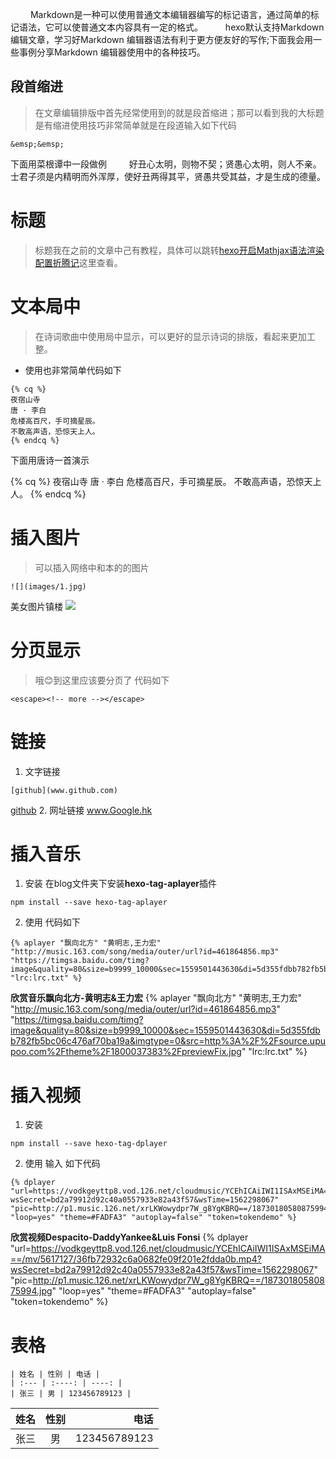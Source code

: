&emsp;&emsp; Markdown是一种可以使用普通文本编辑器编写的标记语言，通过简单的标记语法，它可以使普通文本内容具有一定的格式。
&emsp;&emsp; hexo默认支持Markdown编辑文章，学习好Markdown 编辑器语法有利于更方便友好的写作;下面我会用一些事例分享Markdown 编辑器使用中的各种技巧。
## 段首缩进
> 在文章编辑排版中首先经常使用到的就是段首缩进；那可以看到我的大标题是有缩进使用技巧非常简单就是在段道输入如下代码
```
&emsp;&emsp;
```
下面用菜根谭中一段做例
&emsp;&emsp; 好丑心太明，则物不契；贤愚心太明，则人不亲。士君子须是内精明而外浑厚，使好丑两得其平，贤愚共受其益，才是生成的德量。
# 标题
>标题我在之前的文章中己有教程，具体可以跳转[hexo开启Mathjax语法渲染配置折腾记](https://pzb568.github.io/2019/04/30/Mathjax%E8%AF%AD%E6%B3%95%E6%B8%B2%E6%9F%93/)这里查看。

# 文本局中
> 在诗词歌曲中使用局中显示，可以更好的显示诗词的排版，看起来更加工整。  
+ 使用也非常简单代码如下
```
{% cq %}
夜宿山寺 
唐 · 李白
危楼高百尺，手可摘星辰。
不敢高声语，恐惊天上人。
{% endcq %}
```
下面用唐诗一首演示

{% cq %}
夜宿山寺 
唐 · 李白
危楼高百尺，手可摘星辰。
不敢高声语，恐惊天上人。
{% endcq %}
# 插入图片
>可以插入网络中和本的的图片
```
![](images/1.jpg)
```
美女图片镇楼
![](https://timgsa.baidu.com/timg?image&quality=80&size=b9999_10000&sec=1559150762962&di=89f86d08e03074713a0d4f9114f9b9ec&imgtype=0&src=http%3A%2F%2Ft9.baidu.com%2Fit%2Fu%3D3210444378%2C1295390531%26fm%3D193)
# 分页显示
>哦😊到这里应该要分页了
代码如下
```
<escape><!-- more --></escape>
```
<escape><!-- more --></escape>

# 链接
1. 文字链接
```
[github](www.github.com)
```
[github](www.github..com)
2. 网址链接
www.Google.hk

# 插入音乐
1. 安装
在blog文件夹下安装**hexo-tag-aplayer**插件

```
npm install --save hexo-tag-aplayer
```
2. 使用
代码如下
```
{% aplayer "飘向北方" "黄明志,王力宏" "http://music.163.com/song/media/outer/url?id=461864856.mp3" "https://timgsa.baidu.com/timg?image&quality=80&size=b9999_10000&sec=1559501443630&di=5d355fdbb782fb5bc06c476af70ba19a&imgtype=0&src=http%3A%2F%2Fsource.upupoo.com%2Ftheme%2F1800037383%2FpreviewFix.jpg" "lrc:lrc.txt" %}
```
**欣赏音乐飘向北方-黄明志&王力宏**
{% aplayer "飘向北方" "黄明志,王力宏" "http://music.163.com/song/media/outer/url?id=461864856.mp3" "https://timgsa.baidu.com/timg?image&quality=80&size=b9999_10000&sec=1559501443630&di=5d355fdbb782fb5bc06c476af70ba19a&imgtype=0&src=http%3A%2F%2Fsource.upupoo.com%2Ftheme%2F1800037383%2FpreviewFix.jpg" "lrc:lrc.txt" %}

[^_^]: # ({% aplayer "Despacito" "Luis Fonsi,Daddy Yankee" "http://music.163.com/song/media/outer/url?id=452613551.mp3" "https://cn.bing.com/th?id=OIP.gwgvhtMZN0GoZhZQ63OPhgAAAA&pid=Api&dpr=2.62" %})

# 插入视频
1. 安装  
```
npm install --save hexo-tag-dplayer
```
2. 使用
输入 如下代码
```
{% dplayer "url=https://vodkgeyttp8.vod.126.net/cloudmusic/YCEhICAiIWI1ISAxMSEiMA==/mv/5617127/36fb72932c6a0682fe09f201e2fdda0b.mp4?wsSecret=bd2a79912d92c40a0557933e82a43f57&wsTime=1562298067"  "pic=http://p1.music.126.net/xrLKWowydpr7W_g8YgKBRQ==/18730180580875994.jpg" "loop=yes" "theme=#FADFA3" "autoplay=false" "token=tokendemo" %}
```
**欣赏视频Despacito-DaddyYankee&Luis Fonsi**
{% dplayer "url=https://vodkgeyttp8.vod.126.net/cloudmusic/YCEhICAiIWI1ISAxMSEiMA==/mv/5617127/36fb72932c6a0682fe09f201e2fdda0b.mp4?wsSecret=bd2a79912d92c40a0557933e82a43f57&wsTime=1562298067"  "pic=http://p1.music.126.net/xrLKWowydpr7W_g8YgKBRQ==/18730180580875994.jpg" "loop=yes" "theme=#FADFA3" "autoplay=false" "token=tokendemo" %}
# 表格
```
| 姓名 | 性别 | 电话 |
| :--- | :----: | ----: |
| 张三 | 男 | 123456789123 |
```
| 姓名 | 性别 | 电话 |
| :--- | :----: | ----: |
| 张三 | 男 | 123456789123 |












